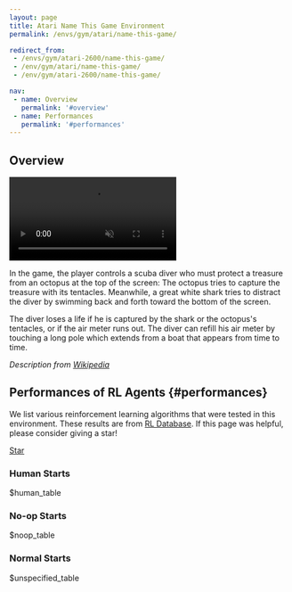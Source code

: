 ```yaml
---
layout: page
title: Atari Name This Game Environment
permalink: /envs/gym/atari/name-this-game/

redirect_from:
 - /envs/gym/atari-2600/name-this-game/
 - /env/gym/atari/name-this-game/
 - /env/gym/atari-2600/name-this-game/

nav:
 - name: Overview
   permalink: '#overview'
 - name: Performances
   permalink: '#performances'
---
```



## Overview

<video autoplay muted loop controls>
  <source src="{{ 'assets/_pages/envs/gym/atari/name-this-game.mp4' | absolute_url }}" type="video/mp4">
</video>

In the game, the player controls a scuba diver who must protect a treasure from an octopus at the top of the screen: The octopus tries to capture the treasure with its tentacles. Meanwhile, a great white shark tries to distract the diver by swimming back and forth toward the bottom of the screen.

The diver loses a life if he is captured by the shark or the octopus's tentacles, or if the air meter runs out. The diver can refill his air meter by touching a long pole which extends from a boat that appears from time to time.

*Description from [Wikipedia](https://en.wikipedia.org/wiki/Name_This_Game)*


## Performances of RL Agents {#performances}

We list various reinforcement learning algorithms that were tested in this environment. These results are from [RL Database](https://github.com/seungjaeryanlee/rldb). If this page was helpful, please consider giving a star!

<!-- Place this tag where you want the button to render. -->
<a class="github-button" href="https://github.com/seungjaeryanlee/rldb" data-icon="octicon-star" data-size="large" data-show-count="true" aria-label="Star seungjaeryanlee/rldb on GitHub">Star</a>
<!-- Place this tag in your head or just before your close body tag. -->
<script async defer src="https://buttons.github.io/buttons.js"></script>

### Human Starts

$human_table

### No-op Starts

$noop_table

### Normal Starts

$unspecified_table
